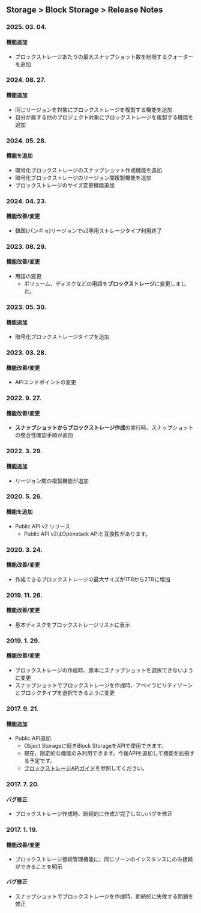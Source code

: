 ## Storage > Block Storage > Release Notes

### 2025. 03. 04.

#### 機能追加

* ブロックストレージあたりの最大スナップショット数を制限するクォーターを追加

### 2024. 08. 27.

#### 機能追加

* 同じリージョンを対象にブロックストレージを複製する機能を追加
* 自分が属する他のプロジェクト対象にブロックストレージを複製する機能を追加

### 2024. 05. 28.

#### 機能を追加

* 暗号化ブロックストレージのスナップショット作成機能を追加
* 暗号化ブロックストレージのリージョン間複製機能を追加
* ブロックストレージのサイズ変更機能追加

### 2024. 04. 23.

#### 機能改善/変更

* 韓国(パンギョ)リージョンでu2専用ストレージタイプ利用終了

### 2023. 08. 29.

#### 機能改善/変更

* 用語の変更
    * ボリューム、ディスクなどの用語を**ブロックストレージ**に変更しました。

### 2023. 05. 30.

#### 機能追加

* 暗号化ブロックストレージタイプを追加

### 2023. 03. 28.

#### 機能改善/変更

* APIエンドポイントの変更

### 2022. 9. 27.

#### 機能改善/変更

* **スナップショットからブロックストレージ作成**の実行時、スナップショットの整合性確認手順が追加

### 2022. 3. 29.

#### 機能追加

* リージョン間の複製機能が追加

### 2020. 5. 26.

#### 機能を追加

* Public API v2 リリース
    * Public API v2はOpenstack APIと互換性があります。

### 2020. 3. 24.

#### 機能改善/変更

* 作成できるブロックストレージの最大サイズが1TBから2TBに増加

### 2019. 11. 26.

#### 機能改善/変更

* 基本ディスクをブロックストレージリストに表示

### 2019. 1. 29.

#### 機能改善/変更

* ブロックストレージの作成時、原本にスナップショットを選択できないように変更
* スナップショットでブロックストレージを作成時、アベイラビリティゾーンとブロックタイプを選択できるように変更

### 2017. 9. 21.

#### 機能追加
* Public API追加
    * Object Storageに続きBlock StorageをAPIで使用できます。
    * 現在、限定的な機能のみ利用できます。今後APIを追加して機能を拡張する予定です。
    * [ブロックストレージAPIガイド](/Storage/Block%20Storage/ja/api-guide/)を参照してください。

### 2017. 7. 20.

#### バグ修正

* ブロックストレージ作成時、断続的に作成が完了しないバグを修正

### 2017. 1. 19.

#### 機能改善/変更

* ブロックストレージ接続管理機能に、同じゾーンのインスタンスにのみ接続ができることを明示

#### バグ修正

* スナップショットでブロックストレージを作成時、断続的に失敗する問題を修正
